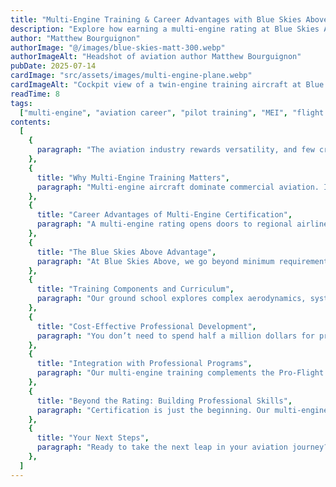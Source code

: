 ```yaml
---
title: "Multi-Engine Training & Career Advantages with Blue Skies Above"
description: "Explore how earning a multi-engine rating at Blue Skies Above Flight School can open new career pathways, improve flight safety, and accelerate your journey toward professional aviation success."
author: "Matthew Bourguignon"
authorImage: "@/images/blue-skies-matt-300.webp"
authorImageAlt: "Headshot of aviation author Matthew Bourguignon"
pubDate: 2025-07-14
cardImage: "src/assets/images/multi-engine-plane.webp"
cardImageAlt: "Cockpit view of a twin-engine training aircraft at Blue Skies Above"
readTime: 8
tags:
  ["multi-engine", "aviation career", "pilot training", "MEI", "flight school"]
contents:
  [
    {
      paragraph: "The aviation industry rewards versatility, and few credentials demonstrate pilot capability quite like a multi-engine rating. For aspiring commercial pilots, flight instructors, and aviation professionals, mastering twin-engine aircraft operations represents a pivotal step toward advanced career opportunities and enhanced safety proficiency.",
    },
    {
      title: "Why Multi-Engine Training Matters",
      paragraph: "Multi-engine aircraft dominate commercial aviation. In multi-engine training, you’ll learn critical skills such as handling engine failures, managing weight and balance, and mastering complex systems. The training challenges pilots to think systematically about performance and decision-making under pressure—skills essential for real-world aviation.",
    },
    {
      title: "Career Advantages of Multi-Engine Certification",
      paragraph: "A multi-engine rating opens doors to regional airlines, charter operations, and corporate flight departments. It also qualifies you to become a Multi-Engine Instructor (MEI), boosting your teaching credentials and flight experience. The training enhances emergency preparedness and safety awareness across all types of flying.",
    },
    {
      title: "The Blue Skies Above Advantage",
      paragraph: "At Blue Skies Above, we go beyond minimum requirements. Our training emphasizes deep understanding, real-world readiness, and expert instruction from instructors who value education over hours. Our multi-engine training integrates seamlessly with commercial pilot and CFI programs, making it a perfect fit for career-focused students.",
    },
    {
      title: "Training Components and Curriculum",
      paragraph: "Our ground school explores complex aerodynamics, systems, and emergency procedures. In-flight training focuses on engine-out scenarios, Vmc recovery, single-engine landings, and aircraft performance. MEI candidates also receive dedicated instruction in how to teach these topics effectively.",
    },
    {
      title: "Cost-Effective Professional Development",
      paragraph: "You don’t need to spend half a million dollars for professional flight training. Blue Skies Above offers a zero-to-hero path—including multi-engine certification—for under $100K, without sacrificing safety, quality, or real-world readiness.",
    },
    {
      title: "Integration with Professional Programs",
      paragraph: "Our multi-engine training complements the Pro-Flight Program, which blends Part 61 certifications with degree flexibility. This integrated approach future-proofs your aviation journey by combining in-demand flight credentials with adaptable career options.",
    },
    {
      title: "Beyond the Rating: Building Professional Skills",
      paragraph: "Certification is just the beginning. Our multi-engine curriculum builds decision-making, confidence, and real-world competence—qualities airlines and employers look for. You're not just earning a rating—you’re becoming a safer, smarter, more capable aviator.",
    },
    {
      title: "Your Next Steps",
      paragraph: "Ready to take the next leap in your aviation journey? Contact Blue Skies Above to enroll in our multi-engine program or explore how it fits into your broader training goals. Whether you're a student pilot or seasoned flyer, we’ll help you reach the next level of your career.",
    },
  ]
---
```


